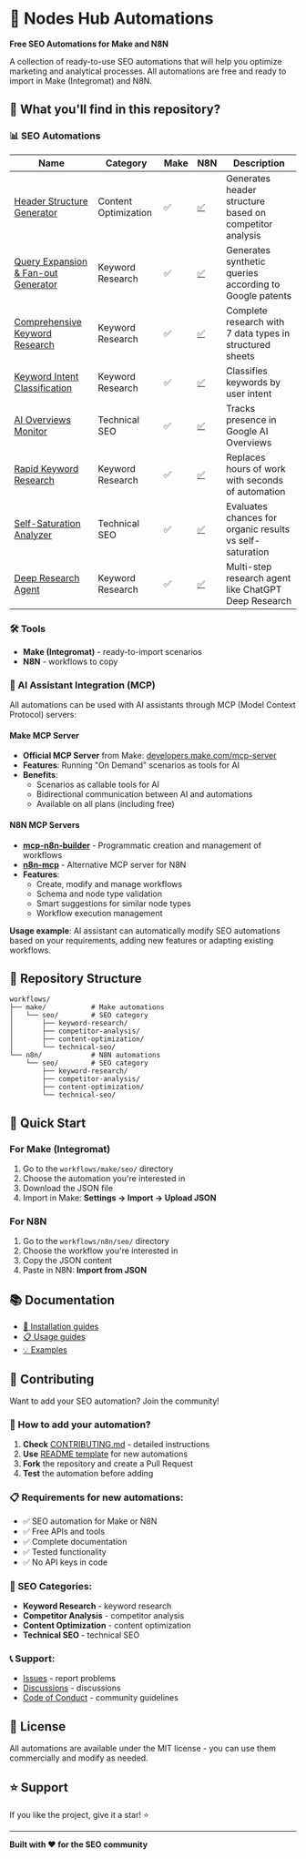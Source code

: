 # 🚀 Nodes Hub Automations

**Free SEO Automations for Make and N8N**

A collection of ready-to-use SEO automations that will help you optimize marketing and analytical processes. All automations are free and ready to import in Make (Integromat) and N8N.

## 🎯 What you'll find in this repository?

### 📊 SEO Automations

| Name | Category | Make | N8N | Description |
|------|----------|------|-----|-------------|
| [Header Structure Generator](workflows/make/seo/content-optimization/header-structure-generator/) | Content Optimization | ✅ | [✅](workflows/n8n/seo/content-optimization/header-structure-generator/) | Generates header structure based on competitor analysis |
| [Query Expansion & Fan-out Generator](workflows/make/seo/keyword-research/query-expansion-generator/) | Keyword Research | ✅ | [✅](workflows/n8n/seo/keyword-research/query-expansion-generator/) | Generates synthetic queries according to Google patents |
| [Comprehensive Keyword Research](workflows/make/seo/keyword-research/comprehensive-keyword-research/) | Keyword Research | ✅ | [✅](workflows/n8n/seo/keyword-research/comprehensive-keyword-research/) | Complete research with 7 data types in structured sheets |
| [Keyword Intent Classification](workflows/make/seo/keyword-research/intent-classification/) | Keyword Research | ✅ | [✅](workflows/n8n/seo/keyword-research/intent-classification/) | Classifies keywords by user intent |
| [AI Overviews Monitor](workflows/make/seo/technical-seo/ai-overviews-monitor/) | Technical SEO | ✅ | [✅](workflows/n8n/seo/technical-seo/ai-overviews-monitor/) | Tracks presence in Google AI Overviews |
| [Rapid Keyword Research](workflows/make/seo/keyword-research/rapid-keyword-research/) | Keyword Research | ✅ | [✅](workflows/n8n/seo/keyword-research/rapid-keyword-research/) | Replaces hours of work with seconds of automation |
| [Self-Saturation Analyzer](workflows/make/seo/technical-seo/self-saturation-analyzer/) | Technical SEO | ✅ | [✅](workflows/n8n/seo/technical-seo/self-saturation-analyzer/) | Evaluates chances for organic results vs self-saturation |
| [Deep Research Agent](workflows/make/seo/keyword-research/deep-research-agent/) | Keyword Research | ✅ | [✅](workflows/n8n/seo/keyword-research/deep-research-agent/) | Multi-step research agent like ChatGPT Deep Research |

### 🛠️ Tools
- **Make (Integromat)** - ready-to-import scenarios
- **N8N** - workflows to copy

### 🤖 AI Assistant Integration (MCP)

All automations can be used with AI assistants through MCP (Model Context Protocol) servers:

#### Make MCP Server
- **Official MCP Server** from Make: [developers.make.com/mcp-server](https://developers.make.com/mcp-server)
- **Features**: Running "On Demand" scenarios as tools for AI
- **Benefits**: 
  - Scenarios as callable tools for AI
  - Bidirectional communication between AI and automations
  - Available on all plans (including free)

#### N8N MCP Servers
- **[mcp-n8n-builder](https://github.com/spences10/mcp-n8n-builder)** - Programmatic creation and management of workflows
- **[n8n-mcp](https://github.com/czlonkowski/n8n-mcp)** - Alternative MCP server for N8N
- **Features**: 
  - Create, modify and manage workflows
  - Schema and node type validation
  - Smart suggestions for similar node types
  - Workflow execution management

**Usage example**: AI assistant can automatically modify SEO automations based on your requirements, adding new features or adapting existing workflows.

## 📁 Repository Structure

```
workflows/
├── make/           # Make automations
│   └── seo/        # SEO category
│       ├── keyword-research/
│       ├── competitor-analysis/
│       ├── content-optimization/
│       └── technical-seo/
└── n8n/            # N8N automations
    └── seo/        # SEO category
        ├── keyword-research/
        ├── competitor-analysis/
        ├── content-optimization/
        └── technical-seo/
```

## 🚀 Quick Start

### For Make (Integromat)
1. Go to the `workflows/make/seo/` directory
2. Choose the automation you're interested in
3. Download the JSON file
4. Import in Make: **Settings → Import → Upload JSON**

### For N8N
1. Go to the `workflows/n8n/seo/` directory
2. Choose the workflow you're interested in
3. Copy the JSON content
4. Paste in N8N: **Import from JSON**

## 📚 Documentation

- [📖 Installation guides](docs/installation-guides/)
- [📋 Usage guides](docs/usage-guides/)
- [💡 Examples](docs/examples/)

## 🤝 Contributing

Want to add your SEO automation? Join the community!

### 🚀 How to add your automation?
1. **Check** [CONTRIBUTING.md](CONTRIBUTING.md) - detailed instructions
2. **Use** [README template](docs/README_TEMPLATE.md) for new automations
3. **Fork** the repository and create a Pull Request
4. **Test** the automation before adding

### 📋 Requirements for new automations:
- ✅ SEO automation for Make or N8N
- ✅ Free APIs and tools
- ✅ Complete documentation
- ✅ Tested functionality
- ✅ No API keys in code

### 🎯 SEO Categories:
- **Keyword Research** - keyword research
- **Competitor Analysis** - competitor analysis
- **Content Optimization** - content optimization
- **Technical SEO** - technical SEO

### 📞 Support:
- [Issues](https://github.com/salek7/nodes_hub_automations/issues) - report problems
- [Discussions](https://github.com/salek7/nodes_hub_automations/discussions) - discussions
- [Code of Conduct](CODE_OF_CONDUCT.md) - community guidelines

## 📝 License

All automations are available under the MIT license - you can use them commercially and modify as needed.

## ⭐ Support

If you like the project, give it a star! ⭐

---

**Built with ❤️ for the SEO community** 